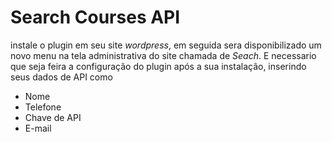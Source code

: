 # Search Courses API

instale o plugin em seu site *wordpress*, em seguida sera disponibilizado um novo menu na tela administrativa do site chamada de *Seach*. E necessario que seja feira a configuração do plugin após a sua instalação, inserindo seus dados de API como
- Nome 
- Telefone 
- Chave de API
- E-mail 